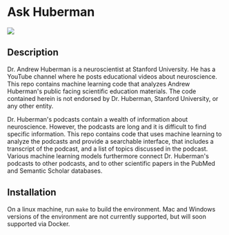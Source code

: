# Ask Huberman

<img src="https://hubermanlab.com/wp-content/uploads/2021/05/Huberman-Lab-Podcast-Intro-1920x1080-1-1080x608.jpeg">


## Description

Dr. Andrew Huberman is a neuroscientist at Stanford University. He has a YouTube channel where he posts educational videos about neuroscience. This repo contains machine learning code that analyzes Andrew Huberman's public facing scientific education materials. The code contained herein is not endorsed by Dr. Huberman, Stanford University, or any other entity.

Dr. Huberman's podcasts contain a wealth of information about neuroscience. However, the podcasts are long and it is difficult to find specific information. This repo contains code that uses machine learning to analyze the podcasts and provide a searchable interface, that includes a transcript of the podcast, and a list of topics discussed in the podcast. Various machine learning models furthermore connect Dr. Huberman's podcasts to other podcasts, and to other scientific papers in the PubMed and Semantic Scholar databases.

## Installation

On a linux machine, run `make` to build the environment. Mac and Windows versions of the environment are not currently supported, but will soon supported via Docker.
